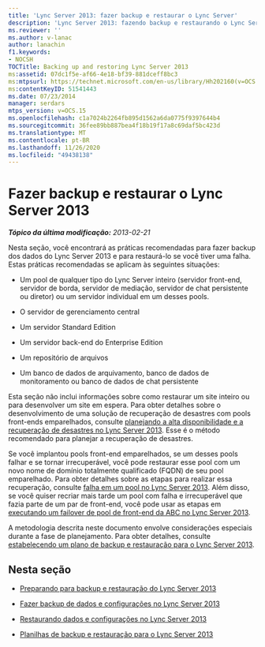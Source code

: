 ```yaml
---
title: 'Lync Server 2013: fazer backup e restaurar o Lync Server'
description: 'Lync Server 2013: fazendo backup e restaurando o Lync Server.'
ms.reviewer: ''
ms.author: v-lanac
author: lanachin
f1.keywords:
- NOCSH
TOCTitle: Backing up and restoring Lync Server 2013
ms:assetid: 07dc1f5e-af66-4e18-bf39-881dceff8bc3
ms:mtpsurl: https://technet.microsoft.com/en-us/library/Hh202160(v=OCS.15)
ms:contentKeyID: 51541443
ms.date: 07/23/2014
manager: serdars
mtps_version: v=OCS.15
ms.openlocfilehash: c1a7024b2264fb895d1562a6da0775f9397644b4
ms.sourcegitcommit: 36fee89bb887bea4f18b19f17a8c69daf5bc423d
ms.translationtype: MT
ms.contentlocale: pt-BR
ms.lasthandoff: 11/26/2020
ms.locfileid: "49438138"
---
```

# <a name="backing-up-and-restoring-lync-server-2013"></a>Fazer backup e restaurar o Lync Server 2013

<div data-xmlns="http://www.w3.org/1999/xhtml">

<div class="topic" data-xmlns="http://www.w3.org/1999/xhtml" data-msxsl="urn:schemas-microsoft-com:xslt" data-cs="https://msdn.microsoft.com/">

<div data-asp="https://msdn2.microsoft.com/asp">



</div>

<div id="mainSection">

<div id="mainBody">

<span> </span>

_**Tópico da última modificação:** 2013-02-21_

Nesta seção, você encontrará as práticas recomendadas para fazer backup dos dados do Lync Server 2013 e para restaurá-lo se você tiver uma falha. Estas práticas recomendadas se aplicam às seguintes situações:

  - Um pool de qualquer tipo do Lync Server inteiro (servidor front-end, servidor de borda, servidor de mediação, servidor de chat persistente ou diretor) ou um servidor individual em um desses pools.

  - O servidor de gerenciamento central

  - Um servidor Standard Edition

  - Um servidor back-end do Enterprise Edition

  - Um repositório de arquivos

  - Um banco de dados de arquivamento, banco de dados de monitoramento ou banco de dados de chat persistente

Esta seção não inclui informações sobre como restaurar um site inteiro ou para desenvolver um site em espera. Para obter detalhes sobre o desenvolvimento de uma solução de recuperação de desastres com pools front-ends emparelhados, consulte [planejando a alta disponibilidade e a recuperação de desastres no Lync Server 2013](lync-server-2013-planning-for-high-availability-and-disaster-recovery.md). Esse é o método recomendado para planejar a recuperação de desastres.

Se você implantou pools front-end emparelhados, se um desses pools falhar e se tornar irrecuperável, você pode restaurar esse pool com um novo nome de domínio totalmente qualificado (FQDN) de seu pool emparelhado. Para obter detalhes sobre as etapas para realizar essa recuperação, consulte [falha em um pool no Lync Server 2013](lync-server-2013-failing-over-a-pool.md). Além disso, se você quiser recriar mais tarde um pool com falha e irrecuperável que fazia parte de um par de front-end, você pode usar as etapas em [executando um failover de pool de front-end da ABC no Lync Server 2013](lync-server-2013-performing-an-abc-front-end-pool-failover.md).

A metodologia descrita neste documento envolve considerações especiais durante a fase de planejamento. Para obter detalhes, consulte [estabelecendo um plano de backup e restauração para o Lync Server 2013](lync-server-2013-establishing-a-backup-and-restoration-plan.md).

<div>

## <a name="in-this-section"></a>Nesta seção

  - [Preparando para backup e restauração do Lync Server 2013](lync-server-2013-preparing-for-lync-server-backup-and-restoration.md)

  - [Fazer backup de dados e configurações no Lync Server 2013](lync-server-2013-backing-up-data-and-settings.md)

  - [Restaurando dados e configurações no Lync Server 2013](lync-server-2013-restoring-data-and-settings.md)

  - [Planilhas de backup e restauração para o Lync Server 2013](lync-server-2013-backup-and-restoration-worksheets.md)

</div>

</div>

<span> </span>

</div>

</div>

</div>

